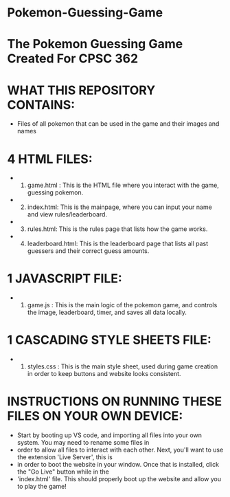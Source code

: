 # Pokemon-Guessing-Game
# The Pokemon Guessing Game Created For CPSC 362

# WHAT THIS REPOSITORY CONTAINS:
- Files of all pokemon that can be used in the game and their images and names
  
# 4 HTML FILES:
- 1. game.html : This is the HTML file where you interact with the game, guessing pokemon.
- 2. index.html: This is the mainpage, where you can input your name and view rules/leaderboard.
- 3. rules.html: This is the rules page that lists how the game works.
- 4. leaderboard.html: This is the leaderboard page that lists all past guessers and their correct guess amounts.
 
# 1 JAVASCRIPT FILE:
- 1. game.js : This is the main logic of the pokemon game, and controls the image, leaderboard, timer, and saves all data locally.
 
# 1 CASCADING STYLE SHEETS FILE:
- 1. styles.css : This is the main style sheet, used during game creation in order to keep buttons and website looks consistent.
 
# INSTRUCTIONS ON RUNNING THESE FILES ON YOUR OWN DEVICE:
- Start by booting up VS code, and importing all files into your own system. You may need to rename some files in
- order to allow all files to interact with each other. Next, you'll want to use the extension 'Live Server', this is
- in order to boot the website in your window. Once that is installed, click the "Go Live" button while in the
- 'index.html' file. This should properly boot up the website and allow you to play the game!
